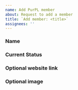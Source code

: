 ```yaml
---
name: Add PurPL member
about: Request to add a member
title: `Add member: <title>`
assignees: ''
---
```


### Name

<!--
    How you would like to be referred to on the website
-->

### Current Status

<!--
What section you would like to be listed under:
Alumni, Grad Student, Postdoc, Faculty
-->


### Optional website link



### Optional image

<!--
Provide a link to or open a pr with the imagein in `assests/imaage`
-->